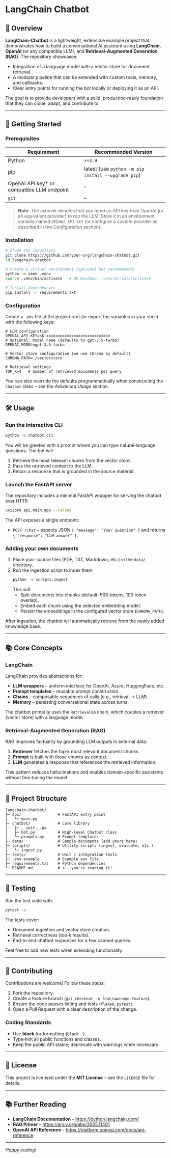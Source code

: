 # LangChain Chatbot

## 📖 Overview

**LangChain‑Chatbot** is a lightweight, extensible example project that demonstrates how to build a conversational AI assistant using **LangChain**, **OpenAI** (or any compatible LLM), and **Retrieval‑Augmented Generation (RAG)**.  The repository showcases:
- Integration of a language model with a vector store for document retrieval.
- A modular pipeline that can be extended with custom tools, memory, and callbacks.
- Clear entry points for running the bot locally or deploying it as an API.

The goal is to provide developers with a solid, production‑ready foundation that they can clone, adapt, and contribute to.

---

## 🚀 Getting Started

### Prerequisites

| Requirement | Recommended Version |
|-------------|----------------------|
| Python | `>=3.9` |
| pip | latest (use `python -m pip install --upgrade pip`) |
| OpenAI API key* or compatible LLM endpoint | – |
| `git` | – |

> **Note**: The asterisk denotes that you need an API key from OpenAI (or an equivalent provider) to run the LLM.  Store it in an environment variable named `OPENAI_API_KEY` (or configure a custom provider as described in the *Configuration* section).

### Installation

```bash
# Clone the repository
git clone https://github.com/your-org/langchain-chatbot.git
cd langchain-chatbot

# Create a virtual environment (optional but recommended)
python -m venv .venv
source .venv/bin/activate   # On Windows: .venv\Scripts\activate

# Install dependencies
pip install -r requirements.txt
```

### Configuration

Create a `.env` file at the project root (or export the variables in your shell) with the following keys:

```dotenv
# LLM configuration
OPENAI_API_KEY=sk-xxxxxxxxxxxxxxxxxxxxxxxxxxxx
# Optional: model name (defaults to gpt-3.5-turbo)
OPENAI_MODEL=gpt-3.5-turbo

# Vector store configuration (we use Chroma by default)
CHROMA_PATH=./vectorstore

# Retrieval settings
TOP_K=4   # number of retrieved documents per query
```

You can also override the defaults programmatically when constructing the `Chatbot` class – see the *Advanced Usage* section.

---

## 🛠️ Usage

### Run the interactive CLI

```bash
python -m chatbot.cli
```

You will be greeted with a prompt where you can type natural‑language questions.  The bot will:
1. Retrieve the most relevant chunks from the vector store.
2. Pass the retrieved context to the LLM.
3. Return a response that is grounded in the source material.

### Launch the FastAPI server

The repository includes a minimal FastAPI wrapper for serving the chatbot over HTTP.

```bash
uvicorn api.main:app --reload
```

The API exposes a single endpoint:
- `POST /chat` – expects JSON `{ "message": "Your question" }` and returns `{ "response": "LLM answer" }`.

### Adding your own documents

1. Place your source files (PDF, TXT, Markdown, etc.) in the `data/` directory.
2. Run the ingestion script to index them:
   ```bash
   python -m scripts.ingest
   ```
   This will:
   - Split documents into chunks (default: 500 tokens, 100 token overlap).
   - Embed each chunk using the selected embedding model.
   - Persist the embeddings in the configured vector store (`CHROMA_PATH`).

After ingestion, the chatbot will automatically retrieve from the newly added knowledge base.

---

## 📚 Core Concepts

### LangChain

LangChain provides abstractions for:
- **LLM wrappers** – uniform interface for OpenAI, Azure, HuggingFace, etc.
- **Prompt templates** – reusable prompt construction.
- **Chains** – composable sequences of calls (e.g., retrieval → LLM).
- **Memory** – persisting conversational state across turns.

The chatbot primarily uses the `RetrievalQA` chain, which couples a retriever (vector store) with a language model.

### Retrieval‑Augmented Generation (RAG)

RAG improves factuality by grounding LLM outputs in external data:
1. **Retriever** fetches the top‑k most relevant document chunks.
2. **Prompt** is built with those chunks as context.
3. **LLM** generates a response that references the retrieved information.

This pattern reduces hallucinations and enables domain‑specific assistants without fine‑tuning the model.

---

## 🧩 Project Structure

```
langchain-chatbot/
├─ api/                # FastAPI entry point
│   └─ main.py
├─ chatbot/            # Core library
│   ├─ __init__.py
│   ├─ bot.py          # High‑level Chatbot class
│   └─ prompts.py      # Prompt templates
├─ data/               # Sample documents (add yours here)
├─ scripts/            # Utility scripts (ingest, evaluate, etc.)
│   └─ ingest.py
├─ tests/              # Unit / integration tests
├─ .env.example        # Example env file
├─ requirements.txt    # Python dependencies
└─ README.md           # <-- you're reading it!
```

---

## 🧪 Testing

Run the test suite with:

```bash
pytest -q
```

The tests cover:
- Document ingestion and vector store creation.
- Retrieval correctness (top‑k results).
- End‑to‑end chatbot responses for a few canned queries.

Feel free to add new tests when extending functionality.

---

## 🤝 Contributing

Contributions are welcome!  Follow these steps:
1. Fork the repository.
2. Create a feature branch (`git checkout -b feat/awesome-feature`).
3. Ensure the code passes linting and tests (`flake8`, `pytest`).
4. Open a Pull Request with a clear description of the change.

### Coding Standards

- Use **black** for formatting (`black .`).
- Type‑hint all public functions and classes.
- Keep the public API stable; deprecate with warnings when necessary.

---

## 📄 License

This project is licensed under the **MIT License** – see the `LICENSE` file for details.

---

## 📚 Further Reading

- **LangChain Documentation** – https://python.langchain.com/
- **RAG Primer** – https://arxiv.org/abs/2005.11401
- **OpenAI API Reference** – https://platform.openai.com/docs/api-reference

---

*Happy coding!*